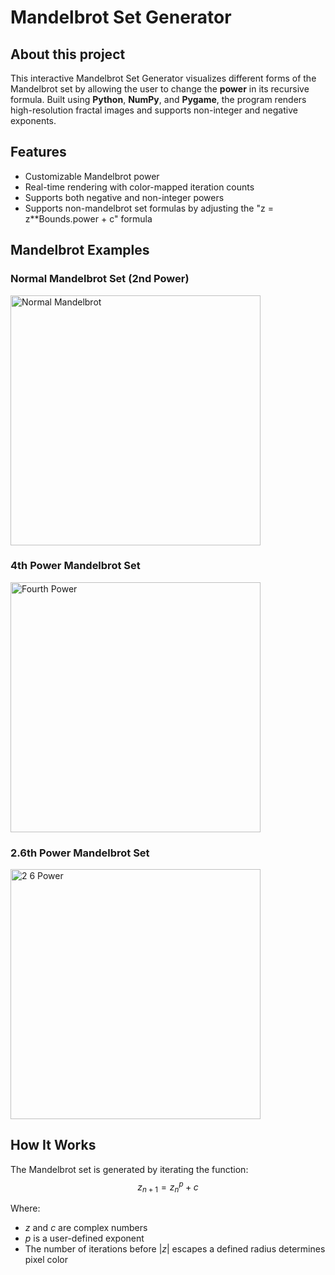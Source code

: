 # Mandelbrot Set Generator
## About this project
This interactive Mandelbrot Set Generator visualizes different forms of the Mandelbrot set by allowing the user to change the **power** in its recursive formula. Built using **Python**, **NumPy**, and **Pygame**, the program renders high-resolution fractal images and supports non-integer and negative exponents.


## Features
- Customizable Mandelbrot power
- Real-time rendering with color-mapped iteration counts
- Supports both negative and non-integer powers
- Supports non-mandelbrot set formulas by adjusting the "z = z**Bounds.power + c" formula


## Mandelbrot Examples
### Normal Mandelbrot Set (2nd Power)
<img width="400" alt="Normal Mandelbrot" src="https://github.com/user-attachments/assets/69834657-9231-4b97-b682-21be81e0d0aa" />



### 4th Power Mandelbrot Set
<img width="400" alt="Fourth Power" src="https://github.com/user-attachments/assets/3f99cdc9-46b1-4107-b53f-66db6bac2ced" />



### 2.6th Power Mandelbrot Set
<img width="400" alt="2 6 Power" src="https://github.com/user-attachments/assets/cf452b8d-fdf9-40d0-b1a2-d3c847415397" />


## How It Works
The Mandelbrot set is generated by iterating the function:
$$z_{n+1} = z_n^p + c$$

Where:
- $z$ and $c$ are complex numbers
- $p$ is a user-defined exponent
- The number of iterations before $|z|$ escapes a defined radius determines pixel color